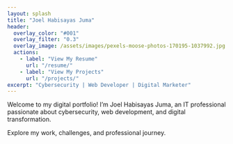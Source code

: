 ```yaml
---
layout: splash
title: "Joel Habisayas Juma"
header:
  overlay_color: "#001"
  overlay_filter: "0.3"
  overlay_image: /assets/images/pexels-moose-photos-170195-1037992.jpg 
  actions:
    - label: "View My Resume"
      url: "/resume/"
    - label: "View My Projects"
      url: "/projects/"
excerpt: "Cybersecurity | Web Developer | Digital Marketer"
---
```







Welcome to my digital portfolio! I’m Joel Habisayas Juma, an IT professional passionate about cybersecurity, web development, and digital transformation.

Explore my work, challenges, and professional journey.
